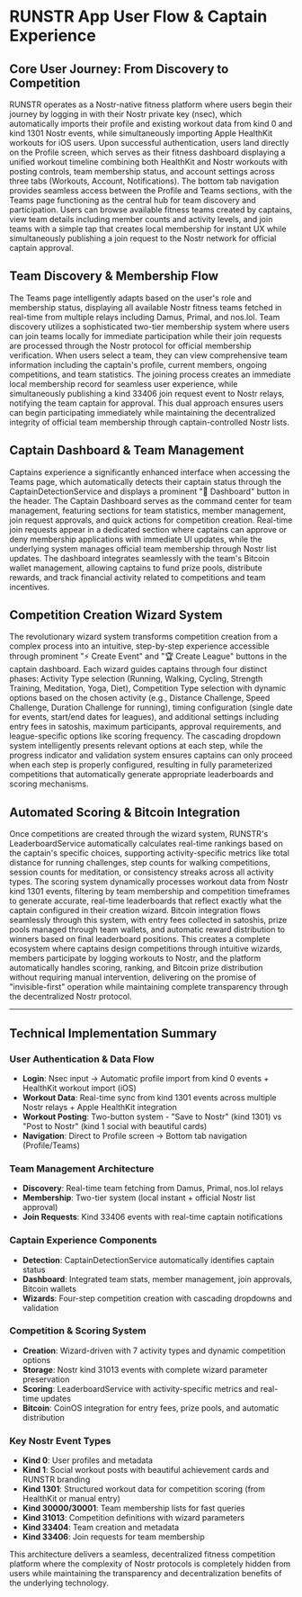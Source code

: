 # RUNSTR App User Flow & Captain Experience

## Core User Journey: From Discovery to Competition

RUNSTR operates as a Nostr-native fitness platform where users begin their journey by logging in with their Nostr private key (nsec), which automatically imports their profile and existing workout data from kind 0 and kind 1301 Nostr events, while simultaneously importing Apple HealthKit workouts for iOS users. Upon successful authentication, users land directly on the Profile screen, which serves as their fitness dashboard displaying a unified workout timeline combining both HealthKit and Nostr workouts with posting controls, team membership status, and account settings across three tabs (Workouts, Account, Notifications). The bottom tab navigation provides seamless access between the Profile and Teams sections, with the Teams page functioning as the central hub for team discovery and participation. Users can browse available fitness teams created by captains, view team details including member counts and activity levels, and join teams with a simple tap that creates local membership for instant UX while simultaneously publishing a join request to the Nostr network for official captain approval.

## Team Discovery & Membership Flow

The Teams page intelligently adapts based on the user's role and membership status, displaying all available Nostr fitness teams fetched in real-time from multiple relays including Damus, Primal, and nos.lol. Team discovery utilizes a sophisticated two-tier membership system where users can join teams locally for immediate participation while their join requests are processed through the Nostr protocol for official membership verification. When users select a team, they can view comprehensive team information including the captain's profile, current members, ongoing competitions, and team statistics. The joining process creates an immediate local membership record for seamless user experience, while simultaneously publishing a kind 33406 join request event to Nostr relays, notifying the team captain for approval. This dual approach ensures users can begin participating immediately while maintaining the decentralized integrity of official team membership through captain-controlled Nostr lists.

## Captain Dashboard & Team Management

Captains experience a significantly enhanced interface when accessing the Teams page, which automatically detects their captain status through the CaptainDetectionService and displays a prominent "👑 Dashboard" button in the header. The Captain Dashboard serves as the command center for team management, featuring sections for team statistics, member management, join request approvals, and quick actions for competition creation. Real-time join requests appear in a dedicated section where captains can approve or deny membership applications with immediate UI updates, while the underlying system manages official team membership through Nostr list updates. The dashboard integrates seamlessly with the team's Bitcoin wallet management, allowing captains to fund prize pools, distribute rewards, and track financial activity related to competitions and team incentives.

## Competition Creation Wizard System

The revolutionary wizard system transforms competition creation from a complex process into an intuitive, step-by-step experience accessible through prominent "⚡ Create Event" and "🏆 Create League" buttons in the captain dashboard. Each wizard guides captains through four distinct phases: Activity Type selection (Running, Walking, Cycling, Strength Training, Meditation, Yoga, Diet), Competition Type selection with dynamic options based on the chosen activity (e.g., Distance Challenge, Speed Challenge, Duration Challenge for running), timing configuration (single date for events, start/end dates for leagues), and additional settings including entry fees in satoshis, maximum participants, approval requirements, and league-specific options like scoring frequency. The cascading dropdown system intelligently presents relevant options at each step, while the progress indicator and validation system ensures captains can only proceed when each step is properly configured, resulting in fully parameterized competitions that automatically generate appropriate leaderboards and scoring mechanisms.

## Automated Scoring & Bitcoin Integration

Once competitions are created through the wizard system, RUNSTR's LeaderboardService automatically calculates real-time rankings based on the captain's specific choices, supporting activity-specific metrics like total distance for running challenges, step counts for walking competitions, session counts for meditation, or consistency streaks across all activity types. The scoring system dynamically processes workout data from Nostr kind 1301 events, filtering by team membership and competition timeframes to generate accurate, real-time leaderboards that reflect exactly what the captain configured in their creation wizard. Bitcoin integration flows seamlessly through this system, with entry fees collected in satoshis, prize pools managed through team wallets, and automatic reward distribution to winners based on final leaderboard positions. This creates a complete ecosystem where captains design competitions through intuitive wizards, members participate by logging workouts to Nostr, and the platform automatically handles scoring, ranking, and Bitcoin prize distribution without requiring manual intervention, delivering on the promise of "invisible-first" operation while maintaining complete transparency through the decentralized Nostr protocol.

---

## Technical Implementation Summary

### User Authentication & Data Flow
- **Login**: Nsec input → Automatic profile import from kind 0 events + HealthKit workout import (iOS)
- **Workout Data**: Real-time sync from kind 1301 events across multiple Nostr relays + Apple HealthKit integration
- **Workout Posting**: Two-button system - "Save to Nostr" (kind 1301) vs "Post to Nostr" (kind 1 social with beautiful cards)
- **Navigation**: Direct to Profile screen → Bottom tab navigation (Profile/Teams)

### Team Management Architecture
- **Discovery**: Real-time team fetching from Damus, Primal, nos.lol relays
- **Membership**: Two-tier system (local instant + official Nostr list approval)
- **Join Requests**: Kind 33406 events with real-time captain notifications

### Captain Experience Components
- **Detection**: CaptainDetectionService automatically identifies captain status
- **Dashboard**: Integrated team stats, member management, join approvals, Bitcoin wallets
- **Wizards**: Four-step competition creation with cascading dropdowns and validation

### Competition & Scoring System
- **Creation**: Wizard-driven with 7 activity types and dynamic competition options
- **Storage**: Nostr kind 31013 events with complete wizard parameter preservation
- **Scoring**: LeaderboardService with activity-specific metrics and real-time updates
- **Bitcoin**: CoinOS integration for entry fees, prize pools, and automatic distribution

### Key Nostr Event Types
- **Kind 0**: User profiles and metadata
- **Kind 1**: Social workout posts with beautiful achievement cards and RUNSTR branding
- **Kind 1301**: Structured workout data for competition scoring (from HealthKit or manual entry)
- **Kind 30000/30001**: Team membership lists for fast queries
- **Kind 31013**: Competition definitions with wizard parameters
- **Kind 33404**: Team creation and metadata
- **Kind 33406**: Join requests for team membership

This architecture delivers a seamless, decentralized fitness competition platform where the complexity of Nostr protocols is completely hidden from users while maintaining the transparency and decentralization benefits of the underlying technology.